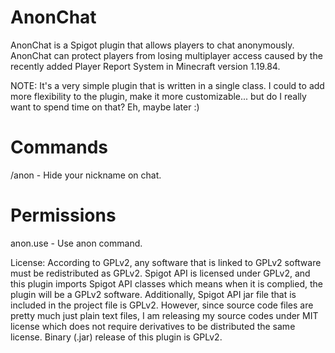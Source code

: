 # AnonChat
AnonChat is a Spigot plugin that allows players to chat anonymously. AnonChat can protect players from losing multiplayer access caused by the recently added Player Report System in Minecraft version 1.19.84.

NOTE: It's a very simple plugin that is written in a single class. I could to add more flexibility to the plugin, make it more customizable... but do I really want to spend time on that? Eh, maybe later :)

# Commands
/anon - Hide your nickname on chat.

# Permissions
anon.use - Use anon command.

License:
According to GPLv2, any software that is linked to GPLv2 software must be redistributed as GPLv2. Spigot API is licensed under GPLv2, and this plugin imports Spigot API classes which means when it is complied, the plugin will be a GPLv2 software. Additionally, Spigot API jar file that is included in the project file is GPLv2. However, since source code files are pretty much just plain text files, I am releasing my source codes under MIT license which does not require derivatives to be distributed the same license. Binary (.jar) release of this plugin is GPLv2.
